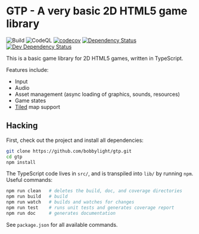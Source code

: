 # GTP - A very basic 2D HTML5 game library
![Build](https://github.com/bobbylight/gtp/actions/workflows/node.js.yml/badge.svg)
![CodeQL](https://github.com/bobbylight/codeql/actions/workflows/codeql-analysis.yml/badge.svg)
[![codecov](https://codecov.io/gh/bobbylight/gtp/branch/master/graph/badge.svg?token=)](https://codecov.io/gh/bobbylight/gtp)
[![Dependency Status](https://img.shields.io/david/bobbylight/gtp.svg)](https://david-dm.org/bobbylight/gtp)
[![Dev Dependency Status](https://img.shields.io/david/dev/bobbylight/gtp.svg)](https://david-dm.org/bobbylight/gtp?type=dev)

This is a basic game library for 2D HTML5 games, written in TypeScript.

Features include:

* Input
* Audio
* Asset management (async loading of graphics, sounds, resources)
* Game states
* [Tiled](http://www.mapeditor.org/) map support

## Hacking
First, check out the project and install all dependencies:

```bash
git clone https://github.com/bobbylight/gtp.git
cd gtp
npm install
```

The TypeScript code lives in `src/`, and is transpiled into `lib/` by running `npm`.  Useful commands:

```bash
npm run clean   # deletes the build, doc, and coverage directories
npm run build   # build
npm run watch   # builds and watches for changes
npm run test    # runs unit tests and generates coverage report
npm run doc     # generates documentation
```

See `package.json` for all available commands.
